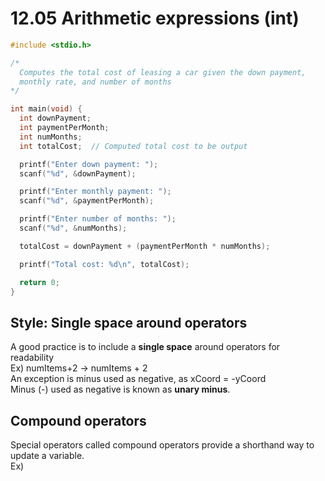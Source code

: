 # 12.05 Arithmetic expressions (int)

```c
#include <stdio.h>

/*
  Computes the total cost of leasing a car given the down payment,
  monthly rate, and number of months
*/

int main(void) {
  int downPayment;
  int paymentPerMonth;
  int numMonths;
  int totalCost;  // Computed total cost to be output

  printf("Enter down payment: ");
  scanf("%d", &downPayment);

  printf("Enter monthly payment: ");
  scanf("%d", &paymentPerMonth);

  printf("Enter number of months: ");
  scanf("%d", &numMonths);

  totalCost = downPayment + (paymentPerMonth * numMonths);

  printf("Total cost: %d\n", totalCost);

  return 0;
}
```

## Style: Single space around operators
A good practice is to include a **single space** around operators for readability   
Ex) numItems+2 -> numItems + 2   
An exception is minus used as negative, as xCoord = -yCoord   
Minus (-) used as negative is known as **unary minus**.   

## Compound operators
Special operators called compound operators provide a shorthand way to update a variable.   
Ex) 
